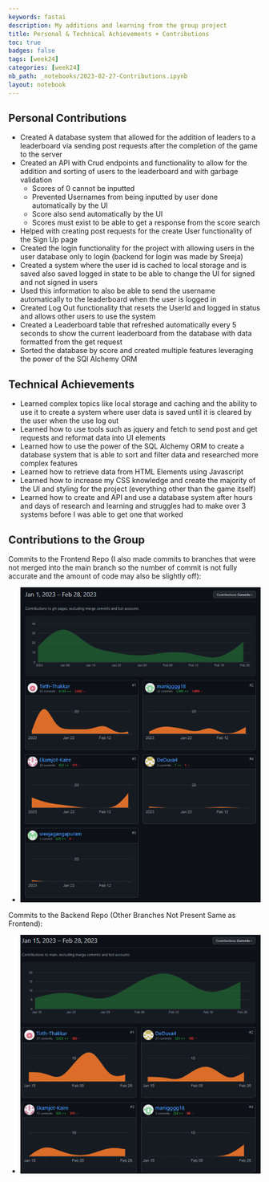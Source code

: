 ```yaml
---
keywords: fastai
description: My additions and learning from the group project
title: Personal & Technical Achievements + Contributions
toc: true
badges: false
tags: [week24]
categories: [week24]
nb_path: _notebooks/2023-02-27-Contributions.ipynb
layout: notebook
---
```


<!--
#################################################
### THIS FILE WAS AUTOGENERATED! DO NOT EDIT! ###
#################################################
# file to edit: _notebooks/2023-02-27-Contributions.ipynb
-->

<div class="container" id="notebook-container">
        
<div class="cell border-box-sizing text_cell rendered"><div class="inner_cell">
<div class="text_cell_render border-box-sizing rendered_html">
<h2 id="Personal-Contributions">Personal Contributions<a class="anchor-link" href="#Personal-Contributions"> </a></h2><ul>
<li>Created A database system that allowed for the addition of leaders to a leaderboard via sending post requests after the completion of the game to the server</li>
<li>Created an API with Crud endpoints and functionality to allow for the addition and sorting of users to the leaderboard and with garbage validation <ul>
<li>Scores of 0 cannot be inputted</li>
<li>Prevented Usernames from being inputted by user done automatically by the UI </li>
<li>Score also send automatically by the UI</li>
<li>Scores must exist to be able to get a response from the score search</li>
</ul>
</li>
<li>Helped with creating post requests for the create User functionality of the Sign Up page</li>
<li>Created the login functionality for the project with allowing users in the user database only to login (backend for login was made by Sreeja)</li>
<li>Created a system where the user id is cached to local storage and is saved also saved logged in state to be able to change the UI for signed and not signed in users</li>
<li>Used this information to also be able to send the username automatically to the leaderboard when the user is logged in</li>
<li>Created Log Out functionality that resets the UserId and logged in status and allows other users to use the system</li>
<li>Created a Leaderboard table that refreshed automatically every 5 seconds to show the current leaderboard from the database with data formatted from the get request</li>
<li>Sorted the database by score and created multiple features leveraging the power of the SQl Alchemy ORM</li>
</ul>
<h2 id="Technical-Achievements">Technical Achievements<a class="anchor-link" href="#Technical-Achievements"> </a></h2><ul>
<li>Learned complex topics like local storage and caching and the ability to use it to create a system where user data is saved until it is cleared by the user when the use log out </li>
<li>Learned how to use tools such as jquery and fetch to send post and get requests and reformat data into UI elements</li>
<li>Learned how to use the power of the SQL Alchemy ORM to create a database system that is able to sort and filter data and researched more complex features </li>
<li>Learned how to retrieve data from HTML Elements using Javascript</li>
<li>Learned how to increase my CSS knowledge and create the majority of the UI and styling for the project (everything other than the game itself)</li>
<li>Learned how to create and API and use a database system after hours and days of research and learning and struggles had to make over 3 systems before I was able to get one that worked</li>
</ul>
<h2 id="Contributions-to-the-Group">Contributions to the Group<a class="anchor-link" href="#Contributions-to-the-Group"> </a></h2><p>Commits to the Frontend Repo (I also made commits to branches that were not merged into the main branch so the number of commit is not fully accurate and the amount of code may also be slightly off):</p>
<ul>
<li><img src="https://github.com/Tirth-Thakkar/APCSP-Blog/blob/master/images/Frontend.png?raw=true" alt="Frontend"></li>
</ul>
<p>Commits to the Backend Repo (Other Branches Not Present Same as Frontend):</p>
<ul>
<li><img src="https://github.com/Tirth-Thakkar/APCSP-Blog/blob/master/images/Backend.png?raw=true" alt="Backend"></li>
</ul>

</div>
</div>
</div>
</div>
 

